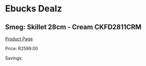 
# Ebucks Dealz
## Smeg: Skillet 28cm - Cream CKFD2811CRM
[Product Page](https://www.ebucks.com/web/shop/productSelected.do?prodId=1170704002&catId=704983235)

Price: R2599.00

Savings: 


	
